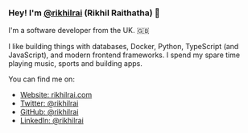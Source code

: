 ### Hey! I'm [@rikhilrai](https://www.rikhilrai.com) (Rikhil Raithatha) 👋

I'm a software developer from the UK. 🇬🇧

I like building things with databases, Docker, Python, TypeScript (and JavaScript), and modern frontend frameworks. I spend my spare time playing music, sports and building apps.

You can find me on:

* [Website: rikhilrai.com](https://www.rikhilrai.com/)
* [Twitter: @rikhilrai](https://twitter.com/rikhilrai/)
* [GitHub: @rikhilrai](https://github.com/rikhilrai/)
* [LinkedIn: @rikhilrai](https://linkedin.com/in/rikhilrai/)
